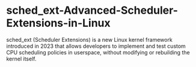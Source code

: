 # sched_ext-Advanced-Scheduler-Extensions-in-Linux
sched_ext (Scheduler Extensions) is a new Linux kernel framework introduced in 2023 that allows developers to implement and test custom CPU scheduling policies in userspace, without modifying or rebuilding the kernel itself.

